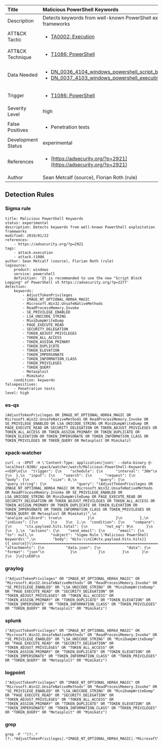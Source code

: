 | Title                | Malicious PowerShell Keywords                                                                                                                                                 |
|:---------------------|:------------------------------------------------------------------------------------------------------------------------------------------------------------|
| Description          | Detects keywords from well-known PowerShell exploitation frameworks                                                                                                                                           |
| ATT&amp;CK Tactic    | <ul><li>[TA0002: Execution](https://attack.mitre.org/tactics/TA0002)</li></ul>  |
| ATT&amp;CK Technique | <ul><li>[T1086: PowerShell](https://attack.mitre.org/techniques/T1086)</li></ul>                             |
| Data Needed          | <ul><li>[DN_0036_4104_windows_powershell_script_block](../Data_Needed/DN_0036_4104_windows_powershell_script_block.md)</li><li>[DN_0037_4103_windows_powershell_executing_pipeline](../Data_Needed/DN_0037_4103_windows_powershell_executing_pipeline.md)</li></ul>                                                         |
| Trigger              | <ul><li>[T1086: PowerShell](../Triggers/T1086.md)</li></ul>  |
| Severity Level       | high                                                                                                                                                 |
| False Positives      | <ul><li>Penetration tests</li></ul>                                                                  |
| Development Status   | experimental                                                                                                                                                |
| References           | <ul><li>[https://adsecurity.org/?p=2921](https://adsecurity.org/?p=2921)</li></ul>                                                          |
| Author               | Sean Metcalf (source), Florian Roth (rule)                                                                                                                                                |


## Detection Rules

### Sigma rule

```
title: Malicious PowerShell Keywords
status: experimental
description: Detects keywords from well-known PowerShell exploitation frameworks
modified: 2019/01/22
references:
    - https://adsecurity.org/?p=2921
tags:
    - attack.execution
    - attack.t1086
author: Sean Metcalf (source), Florian Roth (rule)
logsource:
    product: windows
    service: powershell
    definition: 'It is recommanded to use the new "Script Block Logging" of PowerShell v5 https://adsecurity.org/?p=2277'
detection:
    keywords:
        - AdjustTokenPrivileges
        - IMAGE_NT_OPTIONAL_HDR64_MAGIC
        - Microsoft.Win32.UnsafeNativeMethods
        - ReadProcessMemory.Invoke
        - SE_PRIVILEGE_ENABLED
        - LSA_UNICODE_STRING
        - MiniDumpWriteDump
        - PAGE_EXECUTE_READ
        - SECURITY_DELEGATION
        - TOKEN_ADJUST_PRIVILEGES
        - TOKEN_ALL_ACCESS
        - TOKEN_ASSIGN_PRIMARY
        - TOKEN_DUPLICATE
        - TOKEN_ELEVATION
        - TOKEN_IMPERSONATE
        - TOKEN_INFORMATION_CLASS
        - TOKEN_PRIVILEGES
        - TOKEN_QUERY
        - Metasploit
        - Mimikatz
    condition: keywords
falsepositives:
    - Penetration tests
level: high

```





### es-qs
    
```
(AdjustTokenPrivileges OR IMAGE_NT_OPTIONAL_HDR64_MAGIC OR Microsoft.Win32.UnsafeNativeMethods OR ReadProcessMemory.Invoke OR SE_PRIVILEGE_ENABLED OR LSA_UNICODE_STRING OR MiniDumpWriteDump OR PAGE_EXECUTE_READ OR SECURITY_DELEGATION OR TOKEN_ADJUST_PRIVILEGES OR TOKEN_ALL_ACCESS OR TOKEN_ASSIGN_PRIMARY OR TOKEN_DUPLICATE OR TOKEN_ELEVATION OR TOKEN_IMPERSONATE OR TOKEN_INFORMATION_CLASS OR TOKEN_PRIVILEGES OR TOKEN_QUERY OR Metasploit OR Mimikatz)
```


### xpack-watcher
    
```
curl -s -XPUT -H \'Content-Type: application/json\' --data-binary @- localhost:9200/_xpack/watcher/watch/Malicious-PowerShell-Keywords <<EOF\n{\n  "trigger": {\n    "schedule": {\n      "interval": "30m"\n    }\n  },\n  "input": {\n    "search": {\n      "request": {\n        "body": {\n          "size": 0,\n          "query": {\n            "query_string": {\n              "query": "(AdjustTokenPrivileges OR IMAGE_NT_OPTIONAL_HDR64_MAGIC OR Microsoft.Win32.UnsafeNativeMethods OR ReadProcessMemory.Invoke OR SE_PRIVILEGE_ENABLED OR LSA_UNICODE_STRING OR MiniDumpWriteDump OR PAGE_EXECUTE_READ OR SECURITY_DELEGATION OR TOKEN_ADJUST_PRIVILEGES OR TOKEN_ALL_ACCESS OR TOKEN_ASSIGN_PRIMARY OR TOKEN_DUPLICATE OR TOKEN_ELEVATION OR TOKEN_IMPERSONATE OR TOKEN_INFORMATION_CLASS OR TOKEN_PRIVILEGES OR TOKEN_QUERY OR Metasploit OR Mimikatz)",\n              "analyze_wildcard": true\n            }\n          }\n        },\n        "indices": []\n      }\n    }\n  },\n  "condition": {\n    "compare": {\n      "ctx.payload.hits.total": {\n        "not_eq": 0\n      }\n    }\n  },\n  "actions": {\n    "send_email": {\n      "email": {\n        "to": null,\n        "subject": "Sigma Rule \'Malicious PowerShell Keywords\'",\n        "body": "Hits:\\n{{#ctx.payload.hits.hits}}{{_source}}\\n================================================================================\\n{{/ctx.payload.hits.hits}}",\n        "attachments": {\n          "data.json": {\n            "data": {\n              "format": "json"\n            }\n          }\n        }\n      }\n    }\n  }\n}\nEOF\n
```


### graylog
    
```
("AdjustTokenPrivileges" OR "IMAGE_NT_OPTIONAL_HDR64_MAGIC" OR "Microsoft.Win32.UnsafeNativeMethods" OR "ReadProcessMemory.Invoke" OR "SE_PRIVILEGE_ENABLED" OR "LSA_UNICODE_STRING" OR "MiniDumpWriteDump" OR "PAGE_EXECUTE_READ" OR "SECURITY_DELEGATION" OR "TOKEN_ADJUST_PRIVILEGES" OR "TOKEN_ALL_ACCESS" OR "TOKEN_ASSIGN_PRIMARY" OR "TOKEN_DUPLICATE" OR "TOKEN_ELEVATION" OR "TOKEN_IMPERSONATE" OR "TOKEN_INFORMATION_CLASS" OR "TOKEN_PRIVILEGES" OR "TOKEN_QUERY" OR "Metasploit" OR "Mimikatz")
```


### splunk
    
```
("AdjustTokenPrivileges" OR "IMAGE_NT_OPTIONAL_HDR64_MAGIC" OR "Microsoft.Win32.UnsafeNativeMethods" OR "ReadProcessMemory.Invoke" OR "SE_PRIVILEGE_ENABLED" OR "LSA_UNICODE_STRING" OR "MiniDumpWriteDump" OR "PAGE_EXECUTE_READ" OR "SECURITY_DELEGATION" OR "TOKEN_ADJUST_PRIVILEGES" OR "TOKEN_ALL_ACCESS" OR "TOKEN_ASSIGN_PRIMARY" OR "TOKEN_DUPLICATE" OR "TOKEN_ELEVATION" OR "TOKEN_IMPERSONATE" OR "TOKEN_INFORMATION_CLASS" OR "TOKEN_PRIVILEGES" OR "TOKEN_QUERY" OR "Metasploit" OR "Mimikatz")
```


### logpoint
    
```
("AdjustTokenPrivileges" OR "IMAGE_NT_OPTIONAL_HDR64_MAGIC" OR "Microsoft.Win32.UnsafeNativeMethods" OR "ReadProcessMemory.Invoke" OR "SE_PRIVILEGE_ENABLED" OR "LSA_UNICODE_STRING" OR "MiniDumpWriteDump" OR "PAGE_EXECUTE_READ" OR "SECURITY_DELEGATION" OR "TOKEN_ADJUST_PRIVILEGES" OR "TOKEN_ALL_ACCESS" OR "TOKEN_ASSIGN_PRIMARY" OR "TOKEN_DUPLICATE" OR "TOKEN_ELEVATION" OR "TOKEN_IMPERSONATE" OR "TOKEN_INFORMATION_CLASS" OR "TOKEN_PRIVILEGES" OR "TOKEN_QUERY" OR "Metasploit" OR "Mimikatz")
```


### grep
    
```
grep -P '^(?:.*(?:.*AdjustTokenPrivileges|.*IMAGE_NT_OPTIONAL_HDR64_MAGIC|.*Microsoft\\.Win32\\.UnsafeNativeMethods|.*ReadProcessMemory\\.Invoke|.*SE_PRIVILEGE_ENABLED|.*LSA_UNICODE_STRING|.*MiniDumpWriteDump|.*PAGE_EXECUTE_READ|.*SECURITY_DELEGATION|.*TOKEN_ADJUST_PRIVILEGES|.*TOKEN_ALL_ACCESS|.*TOKEN_ASSIGN_PRIMARY|.*TOKEN_DUPLICATE|.*TOKEN_ELEVATION|.*TOKEN_IMPERSONATE|.*TOKEN_INFORMATION_CLASS|.*TOKEN_PRIVILEGES|.*TOKEN_QUERY|.*Metasploit|.*Mimikatz))'
```



